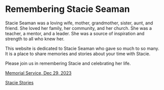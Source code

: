 # Remembering Stacie Seaman

Stacie Seaman was a loving wife, mother, grandmother, sister, aunt, and friend. She loved her family, her community, and
her church. She was a teacher, a mentor, and a leader. She was a source of inspiration and strength to all who knew her.

This website is dedicated to Stacie Seaman who gave so much to so many. It is a place to share memories and stories
about your time with Stacie.

Please join us in remembering Stacie and celebrating her life.

<a class="btn brown" href="/stacie/Memorial.md">Memorial Service, Dec 29, 2023</a>

<a class="btn brown" href="/stacie/Stories.md">Stacie Stories</a>

